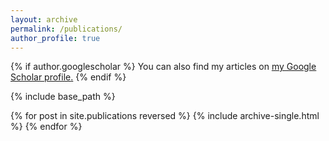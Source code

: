 ```yaml
---
layout: archive
permalink: /publications/
author_profile: true
---
```


{% if author.googlescholar %}
  You can also find my articles on <u><a href="{{https://scholar.google.com/citations?user=9UMWTqMAAAAJ&hl=zh-CN}}">my Google Scholar profile</a>.</u>
{% endif %}

{% include base_path %}

{% for post in site.publications reversed %}
  {% include archive-single.html %}
{% endfor %}
